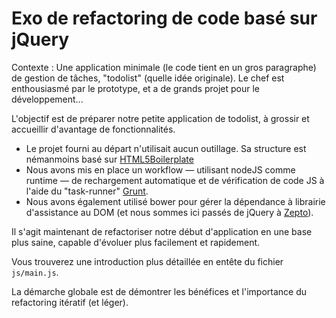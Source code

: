 # Exo de refactoring de code basé sur jQuery

Contexte : Une application minimale (le code tient en un gros paragraphe) de gestion de tâches, "todolist" (quelle idée originale). Le chef est enthousiasmé par le prototype, et a de grands projet pour le développement...

L'objectif est de préparer notre petite application de todolist, à grossir et accueillir d'avantage de fonctionnalités.

* Le projet fourni au départ n'utilisait aucun outillage. Sa structure est némanmoins basé sur [HTML5Boilerplate](http://html5boilerplate.com/)
* Nous avons mis en place un workflow — utilisant nodeJS comme runtime — de rechargement automatique et de vérification de code JS à l'aide du "task-runner" [Grunt](http://gruntjs.com/).
* Nous avons également utilisé bower pour gérer la dépendance à librairie d'assistance au DOM (et nous sommes ici passés de jQuery à [Zepto](http://zeptojs.com/)).

Il s'agit maintenant de refactoriser notre début d'application en une base plus saine, capable d'évoluer plus facilement et rapidement.

Vous trouverez une introduction plus détaillée en entête du fichier `js/main.js`.

La démarche globale est de démontrer les bénéfices et l'importance du refactoring itératif (et léger).


